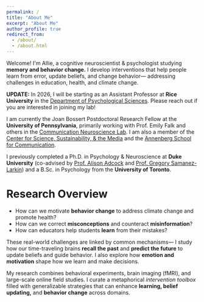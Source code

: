 ```yaml
---
permalink: /
title: "About Me"
excerpt: "About Me"
author_profile: true
redirect_from: 
  - /about/
  - /about.html
---
```

Welcome! I'm Allie, a cognitive neuroscientist & psychologist studying **memory and behavior change.** I develop interventions that help people learn from error, update beliefs, and change behavior— addressing challenges in education, health, and climate change. 

**UPDATE:** In 2026, I will be starting as an Assistant Professor at **Rice University** in the [Department of Psychological Sciences](https://psychology.rice.edu/). Please reach out if you are interested in joining my lab! 

I am currently the Joan Bossert Postdoctoral Research Fellow at the **University of Pennsylvania**, primarily working with Prof. Emily Falk and others in the <a href="https://www.asc.upenn.edu/research/centers/communication-neuroscience-lab">Communication Neuroscience Lab</a>. I am also a member of the <a href="https://web.sas.upenn.edu/pcssm/">Center for Science, Sustainability, & the Media</a> and the <a href="https://www.asc.upenn.edu/">Annenberg School for Communication</a>.

I previously completed a Ph.D. in Psychology & Neuroscience at **Duke University** (co-advised by <a href="https://www.adcocklab.org/">Prof. Alison Adcock</a> and <a href="https://www.mcablab.science/">Prof. Gregory Samanez-Larkin</a>) and a B.Sc. in Psychology from the **University of Toronto**.



Research Overview
======
- How can we motivate **behavior change** to address climate change and promote health?
- How can we correct **misconceptions** and counteract **misinformation**?
- How can educators help students **learn** from their mistakes?

These real-world challenges are linked by common mechanisms— I study how our time-traveling brains **recall the past** and **predict the future** to update beliefs and guide behavior. I also explore how **emotion and motivation** shape how we learn and make decisions.

My research combines behavioral experiments, brain imaging (fMRI), and large-scale online field studies. I curate a metaphorical *intervention toolbox* filled with generalizable strategies that can enhance **learning, belief updating,** and **behavior change** across domains. 
